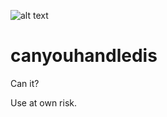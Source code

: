 ![alt text](http://leonvoerman.nl/coding/canyouhandledis.png)

# canyouhandledis
Can it?

Use at own risk.
